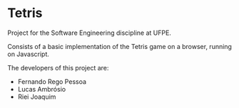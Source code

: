 # Tetris
Project for the Software Engineering discipline at UFPE.

Consists of a basic implementation of the Tetris game on a browser, running on Javascript.

The developers of this project are:
- Fernando Rego Pessoa
- Lucas Ambrósio
- Riei Joaquim
